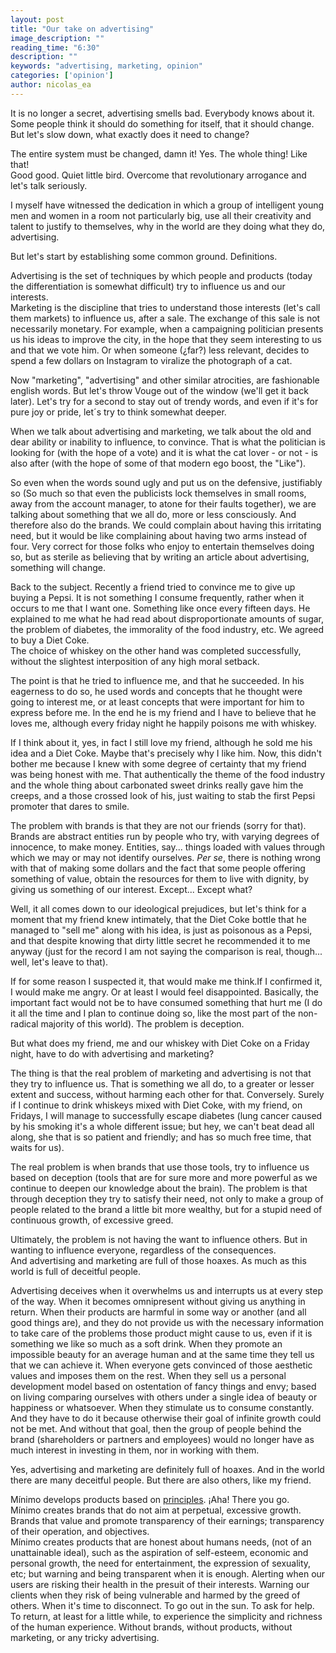 ```yaml
---
layout: post
title: "Our take on advertising"
image_description: ""
reading_time: "6:30"
description: ""
keywords: "advertising, marketing, opinion"
categories: ['opinion']
author: nicolas_ea
---
```


It is no longer a secret, advertising smells bad. Everybody knows about it. Some people think it should do something for itself, that it should change.
But let's slow down, what exactly does it need to change?

The entire system must be changed, damn it! Yes. The whole thing! Like that! <br> Good good. Quiet little bird. Overcome that revolutionary arrogance and let's talk seriously.

I myself have witnessed the dedication in which a group of intelligent young men and women in a room not particularly big, use all their creativity and talent to justify to themselves, why in the world are they doing what they do, advertising.

But let's start by establishing some common ground. Definitions.

Advertising is the set of techniques by which people and products (today the differentiation is somewhat difficult) try to influence us and our interests. <br>
Marketing is the discipline that tries to understand those interests (let's call them markets) to influence us, after a sale. The exchange of this sale is not necessarily monetary. For example, when a campaigning politician presents us his ideas to improve the city, in the hope that they seem interesting to us and that we vote him. Or when someone (¿far?) less relevant, decides to spend a few dollars on Instagram to viralize the photograph of a cat.

Now "marketing", "advertising" and other similar atrocities, are fashionable english words. But let's throw Vouge out of the window (we'll get it back later). Let's try for a second to stay out of trendy words, and even if it's for pure joy or pride, let´s try to think somewhat deeper.

When we talk about advertising and marketing, we talk about the old and dear ability or inability to influence, to convince.
That is what the politician is looking for (with the hope of a vote) and it is what the cat lover - or not - is also after (with the hope of some of that modern ego boost, the "Like").

So even when the words sound ugly and put us on the defensive, justifiably so (So much so that even the publicists lock themselves in small rooms, away from the account manager, to atone for their faults together), we are talking about something that we all do, more or less consciously. And therefore also do the brands. We could complain about having this irritating need, but it would be like complaining about having two arms instead of four. Very correct for those folks who enjoy to entertain themselves doing so, but as sterile as believing that by writing an article about advertising, something will change.

Back to the subject. Recently a friend tried to convince me to give up buying a Pepsi. It is not something I consume frequently, rather when it occurs to me that I want one. Something like once every fifteen days. He explained to me what he had read about disproportionate amounts of sugar, the problem of diabetes, the immorality of the food industry, etc. We agreed to buy a Diet Coke.
<br>
The choice of whiskey on the other hand was completed successfully, without the slightest interposition of any high moral setback.

The point is that he tried to influence me, and that he succeeded. In his eagerness to do so, he used words and concepts that he thought were going to interest me, or at least concepts that were important for him to express before me. In the end he is my friend and I have to believe that he loves me, although every friday night he happily poisons me with whiskey.

If I think about it, yes, in fact I still love my friend, although he sold me his idea and a Diet Coke. Maybe that's precisely why I like him. Now, this didn't bother me because I knew with some degree of certainty that my friend was being honest with me. That authentically the theme of the food industry and the whole thing about carbonated sweet drinks really gave him the creeps, and a those crossed look of his, just waiting to stab the first Pepsi promoter that dares to smile.

The problem with brands is that they are not our friends (sorry for that).
Brands are abstract entities run by people who try, with varying degrees of innocence, to make money.
Entities, say... things loaded with values through which we may or may not identify ourselves.
<i>Per se</i>, there is nothing wrong with that of making some dollars and the fact that some people offering something of value, obtain the resources for them to live with dignity, by giving us something of our interest. Except... Except what?

Well, it all comes down to our ideological prejudices, but let's think for a moment that my friend knew intimately, that the Diet Coke bottle that he managed to "sell me" along with his idea, is just as poisonous as a Pepsi, and that despite knowing that dirty little secret he recommended it to me anyway (just for the record I am not saying the comparison is real, though... well, let's leave to that).

If for some reason I suspected it, that would make me think.If I confirmed it, I would make me angry. Or at least I would feel disappointed. Basically, the important fact would not be to have consumed something that hurt me (I do it all the time and I plan to continue doing so, like the most part of the non-radical majority of this world). The problem is deception.

But what does my friend, me and our whiskey with Diet Coke on a Friday night, have to do with advertising and marketing?

The thing is that the real problem of marketing and advertising is not that they try to influence us.
That is something we all do, to a greater or lesser extent and success, without harming each other for that. Conversely. Surely if I continue to drink whiskeys mixed with Diet Coke, with my friend, on Fridays, I will manage to successfully escape diabetes (lung cancer caused by his smoking it's a whole different issue; but hey, we can't beat dead all along, she that is so patient and friendly; and has so much free time, that waits for us).

The real problem is when brands that use those tools, try to influence us based on deception (tools that are for sure more and more powerful as we continue to deepen our knowledge about the brain). The problem is that through deception they try to satisfy their need, not only to make a group of people related to the brand a little bit more wealthy, but for a stupid need of continuous growth, of excessive greed.

Ultimately, the problem is not having the want to influence others. But in wanting to influence everyone, regardless of the consequences.
<br>
And advertising and marketing are full of those hoaxes. As much as this world is full of deceitful people.

Advertising deceives when it overwhelms us and interrupts us at every step of the way.
When it becomes omnipresent without giving us anything in return.
When their products are harmful in some way or another (and all good things are), and they do not provide us with the necessary information to take care of the problems those product might cause to us, even if it is something we like so much as a soft drink.
When they promote an impossible beauty for an average human and at the same time they tell us that we can achieve it.
When everyone gets convinced of those aesthetic values ​​and imposes them on the rest.
When they sell us a personal development model based on ostentation of fancy things and envy; based on living comparing ourselves with others under a single idea of beauty or happiness or whatsoever.
When they stimulate us to consume constantly. And they have to do it because otherwise their goal of infinite growth could not be met. And without that goal, then the group of people behind the brand (shareholders or partners and employees) would no longer have as much interest in investing in them, nor in working with them.

Yes, advertising and marketing are definitely full of hoaxes. And in the world there are many deceitful people. But there are also others, like my friend.

Mínimo develops products based on <a href="/en/manifest/">principles</a>. ¡Aha! There you go.
<br>
Mínimo creates brands that do not aim at perpetual, excessive growth. Brands that value and promote transparency of their earnings; transparency of their operation, and objectives.
<br>
Mínimo creates products that are honest about humans needs, (not of an unattainable ideal), such as the aspiration of self-esteem, economic and personal growth, the need for entertainment, the expression of sexuality, etc; but warning and being transparent when it is enough. Alerting when our users are risking their health in the presuit of their interests. Warning our clients when they risk of being vulnerable and harmed by the greed of others. When it's time to disconnect. To go out in the sun. To ask for help. To return, at least for a little while, to experience the simplicity and richness of the human experience. Without brands, without products, without marketing, or any tricky advertising.
